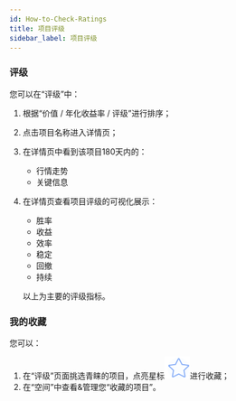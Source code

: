 ```yaml
---
id: How-to-Check-Ratings
title: 项目评级
sidebar_label: 项目评级
---
```


### 评级
您可以在“评级”中：

1. 根据“价值 / 年化收益率 / 评级”进行排序；
1. 点击项目名称进入详情页；
1. 在详情页中看到该项目180天内的：
   - 行情走势
   - 关键信息

4. 在详情页查看项目评级的可视化展示：
   - 胜率
   - 收益
   - 效率
   - 稳定
   - 回撤
   - 持续
   
   以上为主要的评级指标。
### 我的收藏
您可以：
1. 在“评级”页面挑选青睐的项目，点亮星标![](/img/star.png)进行收藏；
1. 在“空间”中查看&管理您“收藏的项目”。